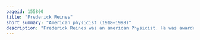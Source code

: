 ```yaml
---
pageid: 155800
title: "Frederick Reines"
short_summary: "American physicist (1918–1998)"
description: "Frederick Reines was an american Physicist. He was awarded the nobel Prize in Physics for his Co-Detection of the Neutrino in the 1995 Neutrino Experiment with Clyde Cowan. He may be the only Scientist in History so deeply associated with the Discovery of an elementary Particle and the subsequent thorough Investigation of its fundamental Properties."
---
```

